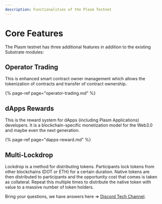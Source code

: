```yaml
---
description: Functionalities of the Plasm Testnet
---
```


# Core Features

The Plasm testnet has three additional features in addition to the existing Substrate modules:

## **Operator Trading**

This is enhanced smart contract owner management which allows the tokenization of contracts and transfer of contract ownership.

{% page-ref page="operator-trading.md" %}

## **dApps Rewards**

This is the reward system for dApps \(including Plasm Applications\) developers. It is a blockchain-specific monetization model for the Web3.0 and maybe even the next generation.

{% page-ref page="dapps-reward.md" %}

## **Multi-Lockdrop**

Lockdrop is a method for distributing tokens. Participants lock tokens from other blockchains \(DOT or ETH\) for a certain duration. Native tokens are then distributed to participants and the opportunity cost that comes is taken as collateral. Repeat this multiple times to distribute the native token with value to a massive number of token holders.

Bring your questions, we have answers here =&gt; [Discord Tech Channel](https://discord.gg/Z3nC9U4).

